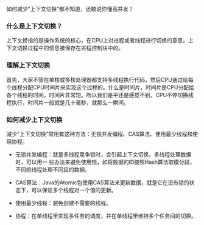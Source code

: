 如何减少“上下文切换”都不知道，还敢说你懂高并发？

### 什么是上下文切换？

上下文换指的是操作系统的核心，在CPU上对进程或者线程进行切换的意思。上下文切换过程中的信息被保存在进程控制块中的。

### 理解上下文切换

首先，大家不管在单核或多核处理器都支持多线程执行代码，然后CPU通过给每个线程分配CPU时间片来实现这个过程的。什么是时间片，时间片是CPU分配给各个线程的时间，时间片非常短。所以我们是平还是感觉不到，CPU不停切换线程执行，时间片一般就是几十毫秒，就那么一瞬间。

### 如何减少上下文切换

减少“上下文切换”常用有这种方法：无锁并发编程、CAS算法、使用最少线程和使用协程。

* 无锁并发编程：就是多线程竞争锁时，会引起上下文切换，多线程处理数据时，可以用一 些办法来避免使用锁，如将数据的ID按照Hash算法取模分段，不同的线程处理不同段的数据。 

* CAS算法：Java的Atomic包使用CAS算法来更新数据，就是它在没有锁的状态下，可以保证多个线程对一个值的更新。

* 使用最少线程：避免创建不需要的线程。

* 协程：在单线程里实现多任务的调度，并在单线程里维持多个任务间的切换。

